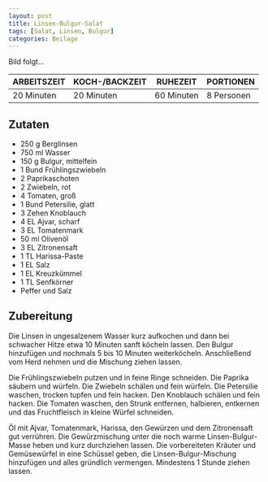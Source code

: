 ```yaml
---
layout: post
title: Linsen-Bulgur-Salat
tags: [Salat, Linsen, Bulgur]
categories: Beilage
---
```



Bild folgt...

| ARBEITSZEIT | KOCH-/BACKZEIT | RUHEZEIT | PORTIONEN |
|--------------|--------------|--------------|--------------|
| 20 Minuten | 20 Minuten | 60 Minuten | 8 Personen |


## Zutaten
* 250 g	Berglinsen  
* 750 ml Wasser  
* 150 g	Bulgur, mittelfein  
* 1 Bund Frühlingszwiebeln  
* 2 Paprikaschoten  
* 2 Zwiebeln, rot  
* 4	Tomaten, groß  
* 1 Bund Petersilie, glatt  
* 3 Zehen Knoblauch  
* 4 EL Ajvar, scharf  
* 3 EL Tomatenmark  
* 50 ml	Olivenöl  
* 3 EL Zitronensaft  
* 1 TL Harissa-Paste  
* 1 EL Salz  
* 1 EL Kreuzkümmel   
* 1 TL Senfkörner   
* Peffer und Salz  


## Zubereitung
Die Linsen in ungesalzenem Wasser kurz aufkochen und dann bei schwacher Hitze etwa 10 Minuten sanft köcheln lassen. Den Bulgur hinzufügen und nochmals 5 bis 10 Minuten weiterköcheln. Anschließend vom Herd nehmen und die Mischung ziehen lassen.

Die Frühlingszwiebeln putzen und in feine Ringe schneiden. Die Paprika säubern und würfeln. Die Zwiebeln schälen und fein würfeln. Die Petersilie waschen, trocken tupfen und fein hacken. Den Knoblauch schälen und fein hacken. Die Tomaten waschen, den Strunk entfernen, halbieren, entkernen und das Fruchtfleisch in kleine Würfel schneiden.

Öl mit Ajvar, Tomatenmark, Harissa, den Gewürzen und dem Zitronensaft gut verrühren. Die Gewürzmischung unter die noch warme Linsen-Bulgur-Masse heben und kurz durchziehen lassen. Die vorbereiteten Kräuter und Gemüsewürfel in eine Schüssel geben, die Linsen-Bulgur-Mischung hinzufügen und alles gründlich vermengen. Mindestens 1 Stunde ziehen lassen.

